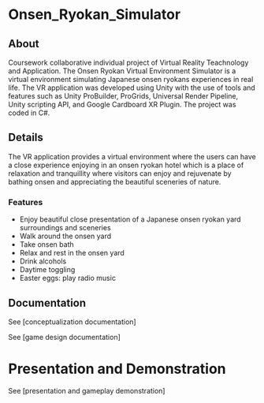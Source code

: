 # Onsen_Ryokan_Simulator
## About
Coursework collaborative individual project of Virtual Reality Teachnology and Application. The Onsen Ryokan Virtual Environment Simulator is a virtual environment simulating Japanese onsen ryokans experiences in real life. The VR application was developed using Unity with the use of tools and features such as Unity ProBuilder, ProGrids, Universal Render Pipeline, Unity scripting API, and Google Cardboard XR Plugin. The project was coded in C#.

## Details
The VR application provides a virtual environment where the users can have a close experience enjoying in an onsen ryokan hotel which is a place of relaxation and tranquillity where visitors can enjoy and rejuvenate by bathing onsen and appreciating the beautiful sceneries of nature.
### Features
- Enjoy beautiful close presentation of a Japanese onsen ryokan yard surroundings and sceneries
- Walk around the onsen yard
- Take onsen bath
- Relax and rest in the onsen yard
- Drink alcohols
- Daytime toggling
- Easter eggs: play radio music

## Documentation
See [conceptualization documentation]

See [game design documentation]

# Presentation and Demonstration
See [presentation and gameplay demonstration]
